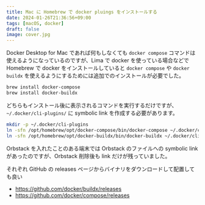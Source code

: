 ```yaml
---
title: Mac に Homebrew で docker pluings をインストールする
date: 2024-01-26T21:36:56+09:00
tags: [macOS, docker]
draft: false
image: cover.jpg
---
```


Docker Desktop for Mac であれば何もしなくても `docker compose` コマンドは使えるようになっているのですが、Lima で docker を使っている場合などで Homebrew で docker をインストールしていると `docker compose` や `docker buildx` を使えるようにするためには追加でのインストールが必要でした。

```bash
brew install docker-compose
brew install docker-buildx
```

どちらもインストール後に表示されるコマンドを実行するだけですが、`~/.docker/cli-plugins/` に symbolic link を作成する必要があります。

```bash
mkdir -p ~/.docker/cli-plugins
ln -sfn /opt/homebrew/opt/docker-compose/bin/docker-compose ~/.docker/cli-plugins/docker-compose
ln -sfn /opt/homebrew/opt/docker-buildx/bin/docker-buildx ~/.docker/cli-plugins/docker-buildx
```

Orbstack を入れたことのある端末では Orbstack のファイルへの symbolic link があったのですが、Orbstack 削除後も link だけが残っていました。

それぞれ GitHub の releases ページからバイナリをダウンロードして配置しても良い

- https://github.com/docker/buildx/releases
- https://github.com/docker/compose/releases
